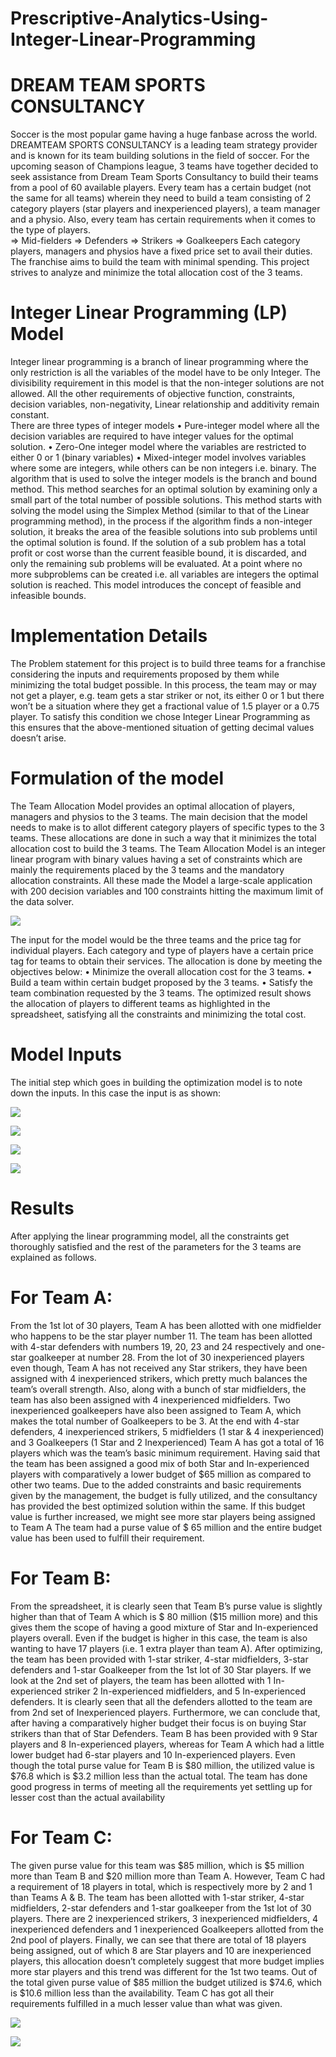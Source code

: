 # Prescriptive-Analytics-Using-Integer-Linear-Programming
# DREAM TEAM SPORTS CONSULTANCY 

Soccer is the most popular game having a huge fanbase across the world. DREAMTEAM  SPORTS CONSULTANCY is a leading team strategy provider and is known for its team  building solutions in the field of soccer. For the upcoming season of Champions league, 3 teams  have together decided to seek assistance from Dream Team Sports Consultancy to build their teams  from a pool of 60 available players. 
Every team has a certain budget (not the same for all teams) wherein they need to build a team  consisting of 2 category players (star players and inexperienced players), a team manager and a  physio. Also, every team has certain requirements when it comes to the type of players.  
⇒ Mid-fielders 
⇒ Defenders 
⇒ Strikers 
⇒ Goalkeepers 
Each category players, managers and physios have a fixed price set to avail their duties. The franchise aims to build the team with minimal spending. 
This project strives to analyze and minimize the total allocation cost of the 3 teams.

# Integer Linear Programming (LP) Model 
Integer linear programming is a branch of linear programming where the only restriction is all the  variables of the model have to be only Integer. The divisibility requirement in this model is that  the non-integer solutions are not allowed. All the other requirements of objective function,  constraints, decision variables, non-negativity, Linear relationship and additivity remain constant.  
There are three types of integer models 
• Pure-integer model where all the decision variables are required to have integer values for the  optimal solution. 
• Zero-One integer model where the variables are restricted to either 0 or 1 (binary variables) • Mixed-integer model involves variables where some are integers, while others can be non integers i.e. binary. 
The algorithm that is used to solve the integer models is the branch and bound method. This method searches for an optimal solution by examining only a small part of the total number of possible solutions. This method starts with solving the model using the Simplex Method (similar to that of  the Linear programming method), in the process if the algorithm finds a non-integer solution, it breaks the area of the feasible solutions into sub problems until the optimal solution is found. If  the solution of a sub problem has a total profit or cost worse than the current feasible bound, it is  discarded, and only the remaining sub problems will be evaluated. At a point where no more  subproblems can be created i.e. all variables are integers the optimal solution is reached. This  model introduces the concept of feasible and infeasible bounds. 

#  Implementation Details 
The Problem statement for this project is to build three teams for a franchise considering the inputs  and requirements proposed by them while minimizing the total budget possible. In this process,  the team may or may not get a player, e.g. team gets a star striker or not, its either 0 or 1 but there  won’t be a situation where they get a fractional value of 1.5 player or a 0.75 player. To satisfy this  condition we chose Integer Linear Programming as this ensures that the above-mentioned situation  of getting decimal values doesn’t arise. 
# Formulation of the model 
The Team Allocation Model provides an optimal allocation of players, managers and physios to  the 3 teams. The main decision that the model needs to make is to allot different category players  of specific types to the 3 teams. These allocations are done in such a way that it minimizes the  total allocation cost to build the 3 teams. 
The Team Allocation Model is an integer linear program with binary values having a set of  constraints which are mainly the requirements placed by the 3 teams and the mandatory allocation  constraints. All these made the Model a large-scale application with 200 decision variables and  100 constraints hitting the maximum limit of the data solver.

![](Images/image%201.jpeg)

The input for the model would be the three teams and the price tag for individual players. Each
category and type of players have a certain price tag for teams to obtain their services. The
allocation is done by meeting the objectives below:
• Minimize the overall allocation cost for the 3 teams.
• Build a team within certain budget proposed by the 3 teams.
• Satisfy the team combination requested by the 3 teams.
The optimized result shows the allocation of players to different teams as highlighted in the
spreadsheet, satisfying all the constraints and minimizing the total cost.

# Model Inputs
The initial step which goes in building the optimization model is to note down the inputs. In this
case the input is as shown:

![](Images/image%202.png)

![](Images/image3.jpeg)

![](Images/image4.jpeg)

![](Images/image5.jpeg)

# Results
After applying the linear programming model, all the constraints get thoroughly satisfied and the rest of the parameters for the 3 teams are explained as follows. 

# For Team A: 
From the 1st lot of 30 players, Team A has been allotted with one midfielder who happens to be the star player number 11. The team has been allotted with 4-star defenders with numbers 19, 20, 23 and 24 respectively and one-star goalkeeper at number 28. From the lot of 30 inexperienced players even though, Team A has not received any Star strikers, they have been assigned with 4 inexperienced strikers, which pretty much balances the team’s overall strength. Also, along with a bunch of star midfielders, the team has also been assigned with 4 inexperienced midfielders. Two inexperienced goalkeepers have also been assigned to Team A, which makes the total number of Goalkeepers to be 3. At the end with 4-star defenders, 4 inexperienced strikers, 5 midfielders (1 star & 4 inexperienced) and 3 Goalkeepers (1 Star and 2 Inexperienced) Team A has got a total of 16 players which was the team’s basic minimum requirement. Having said that the team has been assigned a good mix of both Star and In-experienced players with comparatively a lower budget of $65 million as compared to other two teams. Due to the added constraints and basic requirements given by the management, the budget is fully utilized, and the consultancy has provided the best optimized solution within the same. If this budget value is further increased, we might see more star players being assigned to Team A The team had a purse value of $ 65 million and the entire budget value has been used to fulfill their requirement.

# For Team B: 
From the spreadsheet, it is clearly seen that Team B’s purse value is slightly higher than that of Team A which is $ 80 million ($15 million more) and this gives them the scope of having a good mixture of Star and In-experienced players overall. Even if the budget is higher in this case, the team is also wanting to have 17 players (i.e. 1 extra player than team A). After optimizing, the team has been provided with 1-star striker, 4-star midfielders, 3-star defenders and 1-star Goalkeeper from the 1st lot of 30 Star players. If we look at the 2nd set of players, the team has been allotted with 1 In-experienced striker 2 In-experienced midfielders, and 5 In-experienced defenders. It is clearly seen that all the defenders allotted to the team are from 2nd set of Inexperienced players. Furthermore, we can conclude that, after having a comparatively higher budget their focus is on buying Star strikers than that of Star Defenders. Team B has been provided with 9 Star players and 8 In-experienced players, whereas for Team A which had a little lower budget had 6-star players and 10 In-experienced players. Even though the total purse value for Team B is $80 million, the utilized value is $76.8 which is $3.2 million less than the actual total. The team has done good progress in terms of meeting all the requirements yet settling up for lesser cost than the actual availability

# For Team C: 
The given purse value for this team was $85 million, which is $5 million more than Team B and $20 million more than Team A. However, Team C had a requirement of 18 players
in total, which is respectively more by 2 and 1 than Teams A & B. The team has been allotted with 1-star striker, 4-star midfielders, 2-star defenders and 1-star goalkeeper from the 1st lot of 30 players. There are 2 inexperienced strikers, 3 inexperienced midfielders, 4 inexperienced defenders and 1 inexperienced Goalkeepers allotted from the 2nd pool of players. Finally, we can see that there are total of 18 players being assigned, out of which 8 are Star players and 10 are inexperienced players, this allocation doesn’t completely suggest that more budget implies more star players and this trend was different for the 1st two teams. Out of the total given purse value of $85 million the budget utilized is $74.6, which is $10.6 million less than the availability. Team C has got all their requirements fulfilled in a much lesser value than what was given.

![](Images/imageR1.png)

![](Images/imageR2.png)
